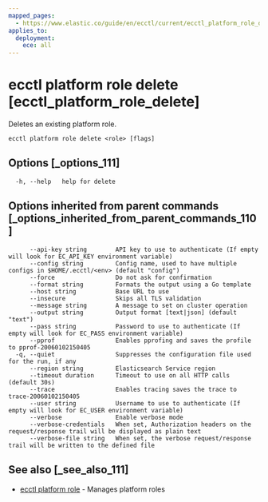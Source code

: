 ```yaml
---
mapped_pages:
  - https://www.elastic.co/guide/en/ecctl/current/ecctl_platform_role_delete.html
applies_to:
  deployment:
    ece: all
---
```


# ecctl platform role delete [ecctl_platform_role_delete]

Deletes an existing platform role.

```
ecctl platform role delete <role> [flags]
```


## Options [_options_111]

```
  -h, --help   help for delete
```


## Options inherited from parent commands [_options_inherited_from_parent_commands_110]

```
      --api-key string        API key to use to authenticate (If empty will look for EC_API_KEY environment variable)
      --config string         Config name, used to have multiple configs in $HOME/.ecctl/<env> (default "config")
      --force                 Do not ask for confirmation
      --format string         Formats the output using a Go template
      --host string           Base URL to use
      --insecure              Skips all TLS validation
      --message string        A message to set on cluster operation
      --output string         Output format [text|json] (default "text")
      --pass string           Password to use to authenticate (If empty will look for EC_PASS environment variable)
      --pprof                 Enables pprofing and saves the profile to pprof-20060102150405
  -q, --quiet                 Suppresses the configuration file used for the run, if any
      --region string         Elasticsearch Service region
      --timeout duration      Timeout to use on all HTTP calls (default 30s)
      --trace                 Enables tracing saves the trace to trace-20060102150405
      --user string           Username to use to authenticate (If empty will look for EC_USER environment variable)
      --verbose               Enable verbose mode
      --verbose-credentials   When set, Authorization headers on the request/response trail will be displayed as plain text
      --verbose-file string   When set, the verbose request/response trail will be written to the defined file
```


## See also [_see_also_111]

* [ecctl platform role](/reference/ecctl_platform_role.md) - Manages platform roles

